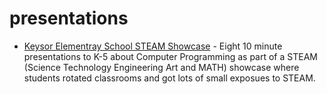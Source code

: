 # presentations

- [Keysor Elementray School STEAM Showcase](https://github.com/johnnaegle/presentations/tree/master/2015-Keysor%20STEAM%20Showcase) - Eight 10 minute presentations to K-5 about Computer Programming as part of a STEAM (Science Technology Engineering Art and MATH) showcase where students rotated classrooms and got lots of small exposues to STEAM.
